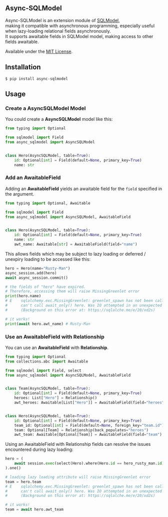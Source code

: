 ## Async-SQLModel

Async-SQLModel is an extension module of [SQLModel](https://sqlmodel.tiangolo.com/),  
making it compatible with asynchronous programming, especially useful when lazy-loading relational fields asynchronously.  
It supports awaitable fields in SQLModel model, making access to other fields awaitable.

Available under the [MIT License](./LICENSE).

## Installation

```
$ pip install async-sqlmodel
```

## Usage

### Create a AsyncSQLModel Model

You could create a **AsyncSQLModel** model like this:

```python
from typing import Optional

from sqlmodel import Field
from async_sqlmodel import AsyncSQLModel


class Hero(AsyncSQLModel, table=True):
    id: Optional[int] = Field(default=None, primary_key=True)
    name: str
```

### Add an AwaitableField

Adding an **AwaitableField** yields an awaitable field for the `field` specified in the argument.

```python
from typing import Optional, Awaitable

from sqlmodel import Field
from async_sqlmodel import AsyncSQLModel, AwaitableField


class Hero(AsyncSQLModel, table=True):
    id: Optional[int] = Field(default=None, primary_key=True)
    name: str
    awt_name: Awaitable[str] = AwaitableField(field="name")
```

This allows fields which may be subject to lazy loading or deferred / unexpiry loading to be accessed like this:

```python
hero = Hero(name="Rusty-Man")
async_session.add(hero)
await async_session.commit()

# the fields of "hero" have expired.
# Therefore, accessing them will raise MissingGreenlet error
print(hero.name)
# E    sqlalchemy.exc.MissingGreenlet: greenlet_spawn has not been called; 
#      can't call await_only() here. Was IO attempted in an unexpected place? 
#      (Background on this error at: https://sqlalche.me/e/20/xd2s) 

# it works!
print(await hero.awt_name) # Rusty-Man
```

### Use an AwaitableField with Relationship

You can use an **AwaitableField** with **Relationship**.

```python
from typing import Optional
from collections.abc import Awaitable

from sqlmodel import Field, select
from async_sqlmodel import AsyncSQLModel, AwaitableField


class Team(AsyncSQLModel, table=True):
    id: Optional[int] = Field(default=None, primary_key=True)
    heroes: List["Hero"] = Relationship()
    awt_heroes: Awaitable[List["Hero"]] = AwaitableField(field="heroes")


class Hero(AsyncSQLModel, table=True):
    id: Optional[int] = Field(default=None, primary_key=True)
    team_id: Optional[int] = Field(default=None, foreign_key="team.id")
    team: Optional[Team] = Relationship(back_populates="heroes")
    awt_team: Awaitable[Optional[Team]] = AwaitableField(field="team")
```

Using an AwaitableField with Relationship fields can resolve the issues encountered during lazy loading:

```python
hero = (
    await session.exec(select(Hero).where(Hero.id == hero_rusty_man.id))
).one()

# loading lazy loading attribute will raise MissingGreenlet error
team = hero.team 
# E    sqlalchemy.exc.MissingGreenlet: greenlet_spawn has not been called; 
#      can't call await_only() here. Was IO attempted in an unexpected place? 
#      (Background on this error at: https://sqlalche.me/e/20/xd2s) 

# it works!
team = await hero.awt_team
```